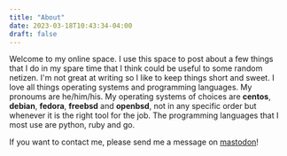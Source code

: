 ```yaml
---
title: "About"
date: 2023-03-18T10:43:34-04:00
draft: false
---
```


Welcome to my online space. I use this space to post about a few things that I do in my spare time
that I think could be useful to some random netizen. I'm not great at writing so I like to keep things
short and sweet. I love all things operating systems and programming languages. My pronoums are he/him/his. My operating systems of choices are **centos**,  **debian**,  **fedora**, **freebsd** and **openbsd**, not in any specific order but whenever it is the right tool for the job. The programming languages that I most use are python, ruby and go.

If you want to contact me, please send me a message on [mastodon](https://freeradical.zone/@loop0)! 